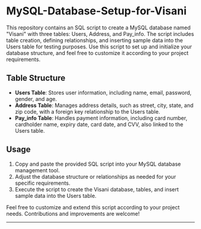 # MySQL-Database-Setup-for-Visani


This repository contains an SQL script to create a MySQL database named "Visani" with three tables: Users, Address, and Pay_info. The script includes table creation, defining relationships, and inserting sample data into the Users table for testing purposes. Use this script to set up and initialize your database structure, and feel free to customize it according to your project requirements.

## Table Structure

- **Users Table**: Stores user information, including name, email, password, gender, and age.
- **Address Table**: Manages address details, such as street, city, state, and zip code, with a foreign key relationship to the Users table.
- **Pay_info Table**: Handles payment information, including card number, cardholder name, expiry date, card date, and CVV, also linked to the Users table.

## Usage

1. Copy and paste the provided SQL script into your MySQL database management tool.
2. Adjust the database structure or relationships as needed for your specific requirements.
3. Execute the script to create the Visani database, tables, and insert sample data into the Users table.

Feel free to customize and extend this script according to your project needs. Contributions and improvements are welcome!
****
